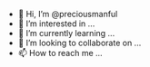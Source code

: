 - 👋 Hi, I’m @preciousmanful
- 👀 I’m interested in ...
- 🌱 I’m currently learning ...
- 💞️ I’m looking to collaborate on ...
- 📫 How to reach me ...

<!---
preciousmanful/preciousmanful is a ✨ special ✨ repository because its `README.md` (this file) appears on your GitHub profile.
You can click the Preview link to take a look at your changes.
--->
